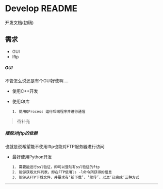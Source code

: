 Develop README
==============

   开发文档(初稿)

## 需求

   * GUI
   * lftp

##### GUI

   不管怎么说还是有个GUI好使啊....

   * 使用C++开发
   * 使用Qt库


         1. 使用QProcess 运行后端程序并进行通信

> 待补充

##### 摆脱对lftp的依赖

   也就是说希望能不使用lftp也能对FTP服务器进行访问

   * 最好使用Python开发


   
         1. 需要能进行ssl验证，即可以登陆有ssl验证的ftp
         2. 能够获取文件列表，即在FTP使用ls -l命令所获得的信息
         3. 能够从FTP下载文件，并要求有‘新下载’，‘续传’，以及‘已完成’三种方式

------------------